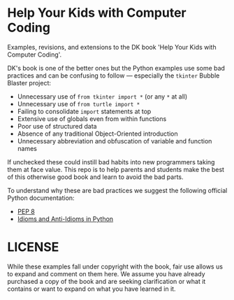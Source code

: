 Help Your Kids with Computer Coding
===================================

Examples, revisions, and extensions to the DK book 'Help Your Kids with
Computer Coding'.

DK's book is one of the better ones but the Python examples use some bad
practices and can be confusing to follow &mdash; especially the `tkinter`
Bubble Blaster project:

* Unnecessary use of `from tkinter import *` (or any `*` at all)
* Unnecessary use of `from turtle import *`
* Failing to consolidate `import` statements at top
* Extensive use of globals even from within functions
* Poor use of structured data
* Absence of any traditional Object-Oriented introduction
* Unnecessary abbreviation and obfuscation of variable and function names

If unchecked these could instill bad habits into new programmers taking
them at face value. This repo is to help parents and students make the
best of this otherwise good book and learn to avoid the bad parts.

To understand why these are bad practices we suggest the following official
Python documentation: 

* [PEP 8](http://legacy.python.org/dev/peps/pep-0008/)
* [Idioms and Anti-Idioms in
  Python](https://docs.python.org/3.4/howto/doanddont.html)

LICENSE
=======

While these examples fall under copyright with the book, fair use
allows us to expand and comment on them here. We assume you have already
purchased a copy of the book and are seeking clarification or what it
contains or want to expand on what you have learned in it.
